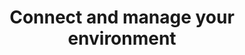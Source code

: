 ---
title: Connect and manage your environment
linkTitle: Connect and manage your environment
weight: 40
date: 
description: 
---